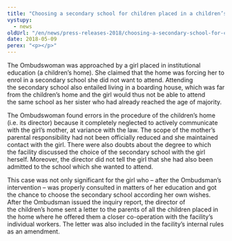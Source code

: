 ```yaml
---
title: "Choosing a secondary school for children placed in a children’s home"
vystupy:
  - news
oldUrl: "/en/news/press-releases-2018/choosing-a-secondary-school-for-children-placed-in-a-childrens-home/"
date: 2018-05-09
perex: "<p></p>"
---
```


<!-- imported from the old website -->

<p>The Ombudswoman was approached by a girl placed in institutional education (a children’s home). She claimed that the home was forcing her to enrol in a secondary school she did not want to attend. Attending the secondary school also entailed living in a boarding house, which was far from the children’s home and the girl would thus not be able to attend the same school as her sister who had already reached the age of majority.</p> <p>The Ombudswoman found errors in the procedure of the children’s home (i.e. its director) because it completely neglected to actively communicate with the girl’s mother, at variance with the law. The scope of the mother’s parental responsibility had not been officially reduced and she maintained contact with the girl. There were also doubts about the degree to which the facility discussed the choice of the secondary school with the girl herself. Moreover, the director did not tell the girl that she had also been admitted to the school which she wanted to attend.</p><p> This case was not only significant for the girl who – after the Ombudsman’s intervention – was properly consulted in matters of her education and got the chance to choose the secondary school according her own wishes. After the Ombudsman issued the inquiry report, the director of the children’s home sent a letter to the parents of all the children placed in the home where he offered them a closer co-operation with the facility’s individual workers. The letter was also included in the facility’s internal rules as an amendment.</p>
